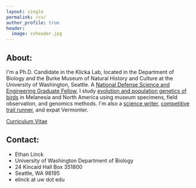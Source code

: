 ```yaml
---
layout: single
permalink: /cv/
author_profile: true
header: 
  image: cvheader.jpg
---
```


## About:

I'm a Ph.D. Candidate in the Klicka Lab, located in the Department of Biology and the Burke Museum of Natural History and Culture at the University of Washington, Seattle. A <a href="https://ndseg.asee.org/"> National Defense Science and Engineering Graduate Fellow</a>, I study <a href="https://elinck.github.io/research/">evolution and population genetics of birds</a> in Melanesia and North America using museum specimens, field observation, and genomics methods. I'm also a <a href="https://elinck.github.io/writing/">science writer</a>, <a href="https://elinck.github.io/writing/">competitive trail runner</a>, and expat Vermonter. 

<div markdown="0"><a href="https://elinck.github.io/_pages/elinck_CV_080816.pdf" class="btn">Curriculum Vitae</a></div>

## Contact: 

* Ethan Linck
* University of Washington Department of Biology
* 24 Kincaid Hall Box 351800
* Seattle, WA 98195
* elinck at uw dot edu

